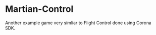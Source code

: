 Martian-Control
===============

Another example game very simliar to Flight Control done using Corona SDK.
